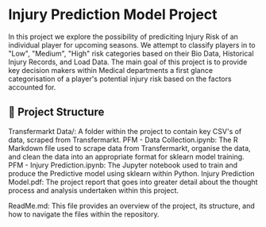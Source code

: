 # Injury Prediction Model Project

In this project we explore the possibility of prediciting Injury Risk of an individual player for upcoming seasons. We attempt to classify players in to "Low", "Medium", "High" risk categories based on their Bio Data, Historical Injury Records, and Load Data.
The main goal of this project is to provide key decision makers within Medical departments a first glance categorisation of a player's potential injury risk based on the factors accounted for.

## 📁 Project Structure
Transfermarkt Data/: A folder within the project to contain key CSV's of data,  scraped from Transfermarkt.
PFM - Data Collection.ipynb: The R Markdown file used to scrape data from Transfermarkt, organise the data, and clean the data into an appropriate format for sklearn model training. 
PFM - Injury Prediction.ipynb: The Jupyter notebook used to train and produce the Predictive model using sklearn within Python.
Injury Prediction Model.pdf: The project report that goes into greater detail about the thought process and analysis undertaken within this project.

ReadMe.md: This file provides an overview of the project, its structure, and how to navigate the files within the repository.
